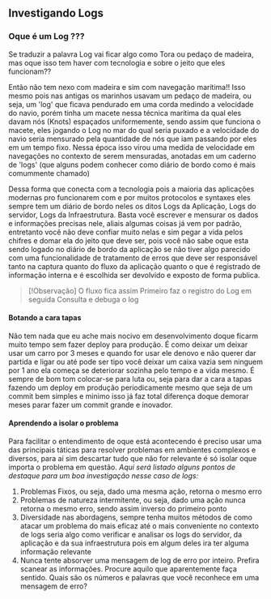 ## Investigando Logs

### Oque é um Log ???
Se traduzir a palavra Log vai ficar algo como Tora ou pedaço de madeira, mas oque isso tem haver com tecnologia e sobre o jeito que eles funcionam??

Então não tem nexo com madeira e sim com navegação marítima!! Isso mesmo pois nas antigas os marinhos usavam um pedaço de madeira, ou seja, um 'log' que ficava pendurado em uma corda medindo a velocidade do navio, porém tinha um macete nessa técnica marítima da qual eles davam nós (Knots) espaçados uniformemente, sendo assim que funciona o macete, eles jogando o Log no mar do qual seria puxado e a velocidade do navio seria mensurado pela quantidade de nós que iam passando por eles em um tempo fixo. Nessa época isso virou uma medida de velocidade em navegações no contexto de serem mensuradas, anotadas em um caderno de 'logs' (que alguns podem conhecer como diário de bordo como é mais comummente chamado)

Dessa forma que conecta com a tecnologia pois a maioria das aplicações modernas pro funcionarem com e por muitos protocolos e syntaxes eles sempre tem um diário de bordo neles os ditos Logs da Aplicação, Logs do servidor, Logs da Infraestrutura. Basta você escrever e mensurar os dados e informações precisas nele, aliais algumas coisas já vem por padrão, entretanto você não deve confiar muito nelas e sim pegar a vida pelos chifres e domar ela do jeito que deve ser, pois você não sabe oque esta sendo logado no diário de bordo da aplicação se não tiver algo parecido com uma funcionalidade de tratamento de erros que deve ser responsável tanto na captura quanto do fluxo da aplicação quanto o que é registrado de informação interna e é escolhida ser devolvido e exposto de forma publica.

> [!Observação]
> O fluxo fica assim Primeiro faz o registro do Log em seguida Consulta e debuga o log

#### Botando a cara tapas
Não tem nada que eu ache mais nocivo em desenvolvimento doque ficarm muito tempo sem fazer deploy para produção. É como deixar um deixar usar um carro por 3 meses e quando for usar ele denovo e não querer dar partida e ligar ou até pode ser tipo você deixar um caixa vazia sem ninguem por 1 ano ela começa se deteriorar sozinha pelo tempo e a vida mesmo.
É sempre de bom tom colocar-se para luta ou, seja para dar a cara a tapas fazendo um deploy em produção periodicamente mesmo que seja de um commit bem simples e minimo isso já faz total diferença doque demorar meses parar fazer um commit grande e inovador.

#### Aprendendo a isolar o problema
Para facilitar o entendimento de oque está acontecendo é preciso usar uma das principais táticas para resolver problemas em ambientes complexos e diversos, para ai sim descartar tudo que não for relevante é só isolar oque importa o problema em questão.
_Aqui será listado alguns pontos de destaque para um boa investigação nesse caso de logs:_
1.  Problemas Fixos, ou seja, dado uma mesma ação, retorna o mesmo erro
2.  Problemas de natureza intermitente, ou seja, dado uma ação nunca retorna o mesmo erro, sendo assim inverso do primeiro ponto
3. Diversidade nas abordagens, sempre tenha muitos métodos de como atacar um problema do mais eficaz até o mais conveniente no contexto de logs seria algo como verificar e analisar os logs do servidor, da aplicação e da sua infraestrutura pois em algum deles ira ter alguma informação relevante
4. Nunca tente absorver uma mensagem de log de erro por inteiro. Prefira scanear as informações. Procure aquilo que aparentemente faça sentido. Quais são os números e palavras que você reconhece em uma mensagem de erro?